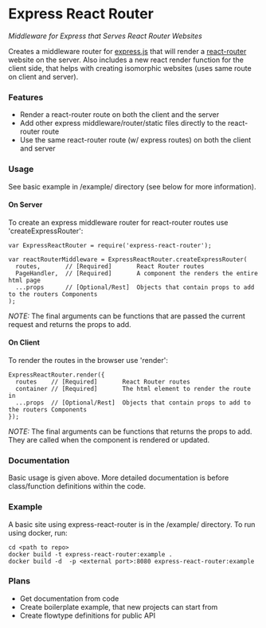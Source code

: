# Express React Router
*Middleware for Express that Serves React Router Websites*

Creates a middleware router for [express.js](http://expressjs.com) that will render a [react-router](https://github.com/rackt/react-router) website on the server.
Also includes a new react render function for the client side, that helps with creating isomorphic websites (uses same route on client and server).

### Features
* Render a react-router route on both the client and the server
* Add other express middleware/router/static files directly to the react-router route
* Use the same react-router route (w/ express routes) on both the client and server

### Usage
See basic example in /example/ directory (see below for more information).

#### On Server
To create an express middleware router for react-router routes use 'createExpressRouter':
```
var ExpressReactRouter = require('express-react-router');

var reactRouterMiddleware = ExpressReactRouter.createExpressRouter(
  routes,       // [Required]       React Router routes
  PageHandler,  // [Required]       A component the renders the entire html page
  ...props      // [Optional/Rest]  Objects that contain props to add to the routers Components
);
```
*NOTE:* The final arguments can be functions that are passed the current request and returns the props to add.


#### On Client
To render the routes in the browser use 'render':
```
ExpressReactRouter.render({
  routes    // [Required]       React Router routes
  container // [Required]       The html element to render the route in
  ...props  // [Optional/Rest]  Objects that contain props to add to the routers Components
});
```

*NOTE:* The final arguments can be functions that returns the props to add. They are called when the component is rendered or updated.


### Documentation
Basic usage is given above. More detailed documentation is before class/function definitions within the code.

### Example
A basic site using express-react-router is in the /example/ directory.
To run using docker, run:
```
cd <path to repo>
docker build -t express-react-router:example .
docker build -d  -p <external port>:8080 express-react-router:example
```

### Plans
* Get documentation from code
* Create boilerplate example, that new projects can start from
* Create flowtype definitions for public API
